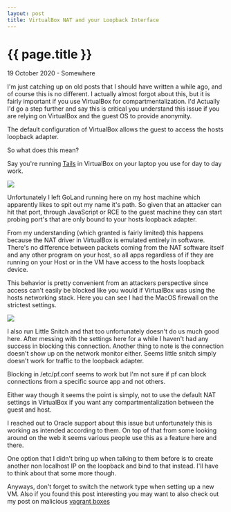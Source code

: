 ```yaml
---
layout: post
title: VirtualBox NAT and your Loopback Interface
---
```


{{ page.title }}
================

<p class="meta">19 October 2020 - Somewhere</p>
I'm just catching up on old posts that I should have written a while ago, and of course this is no different. I actually almost forgot about this, but it is fairly important if you use VirtualBox for compartmentalization. I'd Actually I'd go a step further and say this is critical you understand this issue if you are relying on VirtualBox and the guest OS to provide anonymity.

The default configuration of VirtualBox allows the guest to access the hosts loopback adapter.

So what does this mean?

Say you're running [Tails](https://tails.boum.org/) in VirtualBox on your laptop you use for day to day work.

<img src="{{site.baseurl}}/images/tails.png">

Unfortunately I left GoLand running here on my host machine which apparently likes to spit out my name it's path. So given that an attacker can hit that port, through JavaScript or RCE to the guest machine they can start probing port's that are only bound to your hosts loopback adapter.

From my understanding (which granted is fairly limited) this happens because the NAT driver in VirtualBox is emulated entirely in software. There's no difference between packets coming from the NAT software itself and any other program on your host, so all apps regardless of if they are running on your Host or in the VM have access to the hosts loopback device.

This behavior is pretty convenient from an attackers perspective since access can't easily be blocked like you would if VirtualBox was using the hosts networking stack. Here you can see I had the MacOS firewall on the strictest settings.

<img src="{{site.baseurl}}/images/macos_firewall.png">

I also run Little Snitch and that too unfortunately doesn't do us much good here. After messing with the settings here for a while I haven't had any success in blocking this connection. Another thing to note is the connection doesn't show up on the network monitor either. Seems little snitch simply doesn't work for traffic to the loopback adapter.

Blocking in /etc/pf.conf seems to work but I'm not sure if pf can block connections from a specific source app and not others.

Either way though it seems the point is simply, not to use the default NAT settings in VirtualBox if you want any compartmentalization between the guest and host.

I reached out to Oracle support about this issue but unfortunately this is working as intended according to them. On top of that from some looking around on the web it seems various people use this as a feature here and there.

One option that I didn't bring up when talking to them before is to create another non localhost IP on the loopback and bind to that instead. I'll have to think about that some more though.

Anyways, don't forget to switch the network type when setting up a new VM. Also if you found this post interesting you may want to also check out my post on malicious [vagrant boxes](https://blog.ryanjarv.sh/2019/06/08/malicious-vagrant-boxes.html)
